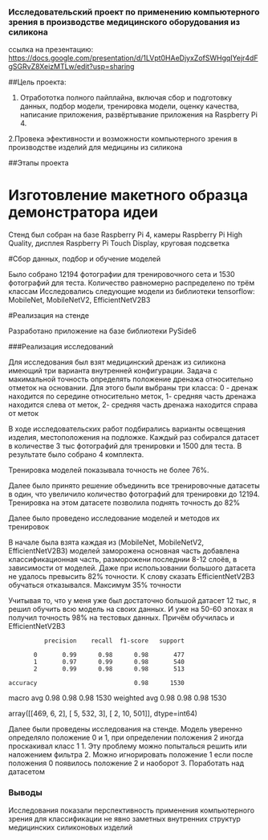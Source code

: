 ### Исследовательский проект по применению компьютерного зрения в производстве медицинского оборудования из силикона

ссылка на презентацию: https://docs.google.com/presentation/d/1LVpt0HAeDjyxZofSWHgqIYejr4dFgSGRvZ8XeizMTLw/edit?usp=sharing

##Цель проекта:
1. Отработотка полного пайплайна, включая сбор и подготовку данных, подбор модели, тренировка модели, оценку качества, написание приложения, развёртывание приложения на Raspberry Pi 4.

2.Провека эфективности и возможности компьютерного зрения в производстве изделий для медицины из силикона


##Этапы проекта

# Изготовление макетного образца демонстратора идеи

Стенд был собран на базе Raspberry Pi 4, камеры Raspberry Pi High Quality, дисплея Raspberry Pi Touch Display, круговая подсветка

#Сбор данных, подбор и обучение моделей

Было собрано 12194 фотографии для тренировочного сета и 1530 фотографий для теста. Количество равномерно распределено по трём классам
Исследовались следующие модели из библиотеки tensorflow: MobileNet, МоbileNetV2, EfficientNetV2B3

#Реализация на стенде

Разработано приложение на базе библиотеки PySide6


###Реализация исследований

Для исследования был взят медицинский дренаж из силикона имеющий три варианта внутренней конфигурации. 
Задача с макимальной точность определять положение дренажа относительно отметок на основании. 
Для этого были выбраны три класса: 
0 - дренаж находится по середине относительно меток, 
1- средняя часть дренажа  находится слева от меток, 
2- средняя часть дренажа  находится справа от меток

В ходе исследовательских работ подбирались варианты освещения изделия, местоположения на подложке. Каждый раз собирался датасет в количестве 3 тыс фотографий для тренировки и 1500 для теста. В результате было собрано 4 комплекта.

Тренировка моделей показывала точность не более 76%.

Далее было принято решение объединить все тренировочные датасеты в один, что увеличило количество фотографий для тренировки до 12194. Тренировка на этом датасете позволила поднять точность до 82%

Далее было проведено исследование моделей и методов их тренировок

В начале была взята каждая из (MobileNet, МоbileNetV2, EfficientNetV2B3) моделей заморожена основная часть добавлена классификационная часть, разморожени последнии 8-12 слоёв, в зависимости от моделей.
Даже при использовании большого датасета не удалось превысить 82% точности.
К слову сказать EfficientNetV2B3 обучаться отказывался. Максимум 35% точности

Учитывая то, что у меня уже был достаточно большой датасет 12 тыс, я решил обучить всю модель на своих данных. И уже на 50-60 эпохах я получил точность 98% на тестовых данных. Причём обучилась и EfficientNetV2B3

              precision    recall  f1-score   support

           0       0.99      0.98      0.98       477
           1       0.97      0.99      0.98       540
           2       0.99      0.98      0.98       513

    accuracy                           0.98      1530
   macro avg       0.98      0.98      0.98      1530
weighted avg       0.98      0.98      0.98      1530


array([[469,   6,   2],
       [  5, 532,   3],
       [  2,  10, 501]], dtype=int64)


Далее были проведены исследования на стенде.  Модель уверенно определяло положение 0 и 1, при определении положения 2 иногда проскакивал класс 1 1. Эту проблему можно попыталься решить или наложением фильтра
2. Можно игнорировать положение 1 если после положения 0 появилось положение 2 и наоборот
3. Поработать над датасетом

### Выводы

Исследования показали перспективность применения компьютерного зрения для классификации не явно заметных внутренних структур медицинских силиконовых изделий

